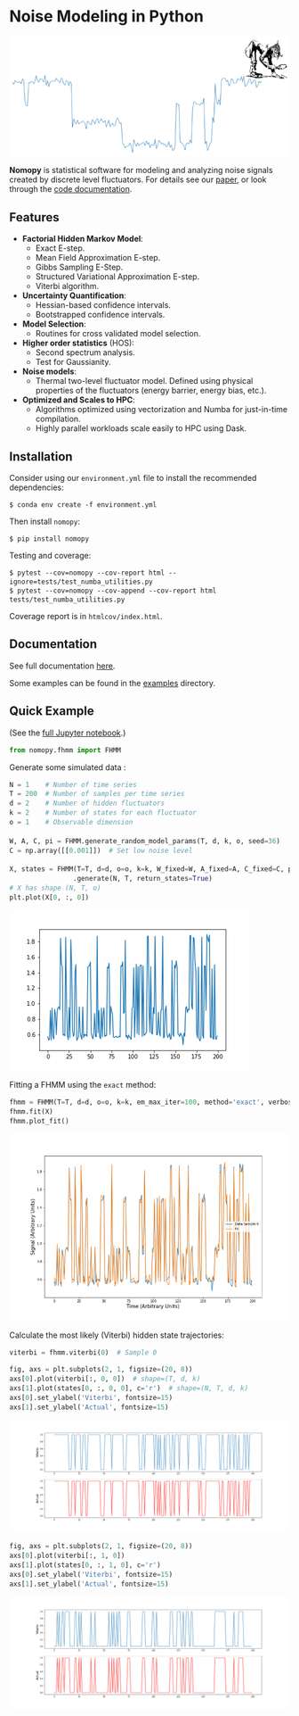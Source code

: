 # Noise Modeling in Python

![Noise](./doc/logos/nomopy_noise_detective.png)

**Nomopy** is statistical software for modeling and analyzing noise signals created by discrete level fluctuators.  For details see our [paper](https://arxiv.org/pdf/2311.00084
), or look through the [code documentation](http://nomopy.readthedocs.io).

## Features

* **Factorial Hidden Markov Model**:
  - Exact E-step.
  - Mean Field Approximation E-step.
  - Gibbs Sampling E-Step.
  - Structured Variational Approximation E-step.
  - Viterbi algorithm.
* **Uncertainty Quantification**:
  - Hessian-based confidence intervals.
  - Bootstrapped confidence intervals.
* **Model Selection**:
  - Routines for cross validated model selection.
* **Higher order statistics** (HOS):
  - Second spectrum analysis.
  - Test for Gaussianity.
* **Noise models**:
  - Thermal two-level fluctuator model.  Defined using physical properties of the fluctuators (energy barrier, energy bias, etc.).
* **Optimized and Scales to HPC**:
  - Algorithms optimized using vectorization and Numba for just-in-time compilation.
  - Highly parallel workloads scale easily to HPC using Dask.

## Installation

Consider using our `environment.yml` file to install the recommended dependencies:

```shell
$ conda env create -f environment.yml
```

Then install `nomopy`:

```shell
$ pip install nomopy
```

Testing and coverage:

```shell
$ pytest --cov=nomopy --cov-report html --ignore=tests/test_numba_utilities.py
$ pytest --cov=nomopy --cov-append --cov-report html tests/test_numba_utilities.py
```
Coverage report is in `htmlcov/index.html`.

## Documentation

See full documentation [here](http://nomopy.readthedocs.io).

Some examples can be found in the [examples](examples) directory.

## Quick Example

(See the [full Jupyter notebook](examples/Quick_Example.ipynb).)

```python
from nomopy.fhmm import FHMM
```

Generate some simulated data :
```python
N = 1    # Number of time series
T = 200  # Number of samples per time series
d = 2    # Number of hidden fluctuators
k = 2    # Number of states for each fluctuator
o = 1    # Observable dimension

W, A, C, pi = FHMM.generate_random_model_params(T, d, k, o, seed=36)
C = np.array([[0.001]])  # Set low noise level

X, states = FHMM(T=T, d=d, o=o, k=k, W_fixed=W, A_fixed=A, C_fixed=C, pi_fixed=pi)\
                .generate(N, T, return_states=True)
# X has shape (N, T, o)
plt.plot(X[0, :, 0])
```
![X](examples/example_X.png)

Fitting a FHMM using the `exact` method:
```python
fhmm = FHMM(T=T, d=d, o=o, k=k, em_max_iter=100, method='exact', verbose=False)
fhmm.fit(X)
fhmm.plot_fit()
```
![fit](examples/example_fit.png)

Calculate the most likely (Viterbi) hidden state trajectories:

```python
viterbi = fhmm.viterbi(0)  # Sample 0
```
```python
fig, axs = plt.subplots(2, 1, figsize=(20, 8))
axs[0].plot(viterbi[:, 0, 0])  # shape=(T, d, k)
axs[1].plot(states[0, :, 0, 0], c='r')  # shape=(N, T, d, k)
axs[0].set_ylabel('Viterbi', fontsize=15)
axs[1].set_ylabel('Actual', fontsize=15)
```
![viterbi0](examples/example_viterbi_0.png)

```python
fig, axs = plt.subplots(2, 1, figsize=(20, 8))
axs[0].plot(viterbi[:, 1, 0])
axs[1].plot(states[0, :, 1, 0], c='r')
axs[0].set_ylabel('Viterbi', fontsize=15)
axs[1].set_ylabel('Actual', fontsize=15)
```
![viterbi1](examples/example_viterbi_1.png)
